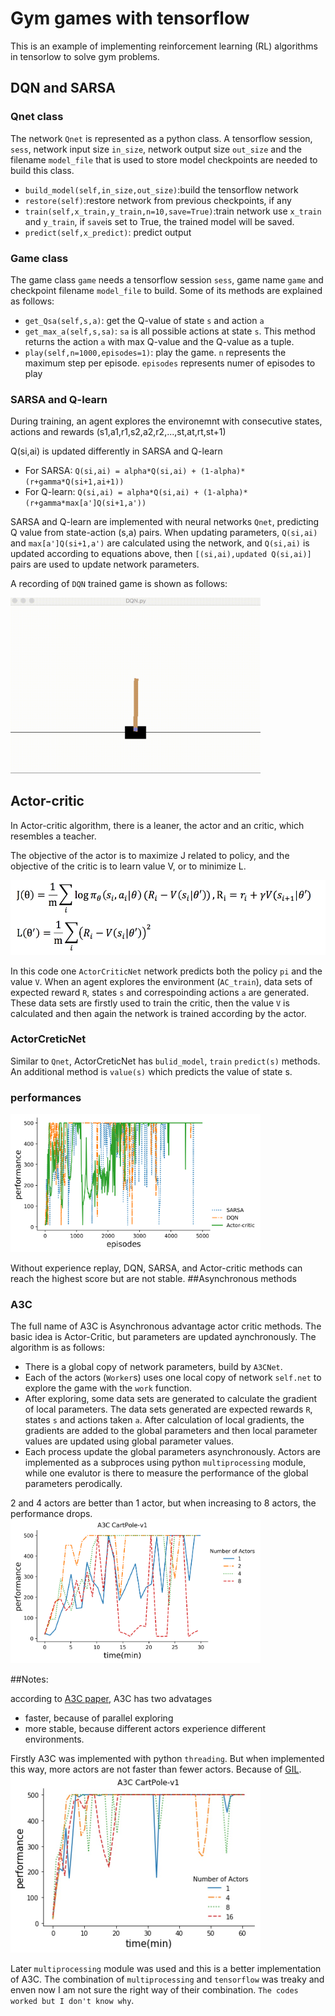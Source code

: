 # Gym games with tensorflow
 

This is an example of implementing reinforcement learning (RL) algorithms in tensorlow to solve gym problems.

## DQN and SARSA
### Qnet class
The network ``Qnet`` is represented as a python class. A tensorflow session, `sess`, network input size `in_size`, network output size `out_size` and the filename `model_file` that is used to store model checkpoints are needed to build this class.
 
 + `build_model(self,in_size,out_size)`:build the tensorflow network
 + `restore(self)`:restore network from previous checkpoints, if any
 + `train(self,x_train,y_train,n=10,save=True)`:train network use `x_train` and `y_train`, if `save`is set to True, the trained model will be saved.
 + `predict(self,x_predict)`: predict output

### Game class
 The game class `game` needs a tensorflow session `sess`, game name `game` and checkpoint filename `model_file` to build. Some of its methods are explained as follows:
 
 + `get_Qsa(self,s,a)`: get the Q-value of state `s` and action `a`
 + `get_max_a(self,s,sa)`: `sa` is all possible actions at state `s`. This method returns the action `a` with max Q-value and the Q-value as a tuple.
 + `play(self,n=1000,episodes=1)`: play the game. `n` represents the maximum step per episode. `episodes` represents numer of episodes to play 


### SARSA and Q-learn
During training, an agent explores the environemnt with consecutive states, actions and rewards (s1,a1,r1,s2,a2,r2,...,st,at,rt,st+1)

Q(si,ai) is updated differently in SARSA and Q-learn

+ For SARSA: `Q(si,ai) = alpha*Q(si,ai) + (1-alpha)*(r+gamma*Q(si+1,ai+1))`
+ For Q-learn: `Q(si,ai) = alpha*Q(si,ai) + (1-alpha)*(r+gamma*max[a']Q(si+1,a'))`

SARSA and Q-learn are implemented with neural networks `Qnet`, predicting Q value from state-action (s,a) pairs. When updating parameters, `Q(si,ai)` and `max[a']Q(si+1,a')` are calculated using the network, and `Q(si,ai)` is updated according to equations above, then `[(si,ai),updated Q(si,ai)]` pairs are used to update network parameters.

A recording of `DQN` trained game is shown as follows:

<img src="images/DQN.gif" width="400px">

## Actor-critic

In Actor-critic algorithm, there is a leaner, the actor and an critic, which resembles a teacher. 

The objective of the actor is to maximize J related to policy, and the objective of the critic is to learn value V, or to minimize L. 

<img src="images/actor_critic_formula.png" height="120">

In this code one `ActorCriticNet` network predicts both the policy `pi` and the value `V`. When an agent explores the environment (`AC_train`), data sets of expected reward `R`, states `s` and correspoinding actions `a` are generated. These data sets are firstly used to train the critic, then the value `V` is calculated and then again the network is trained according by the actor.
### ActorCreticNet
Similar to `Qnet`, ActorCreticNet has `bulid_model`, `train` `predict(s)` methods. An additional method is `value(s)` which predicts the value of state s.

### performances
<img src="images/performance_sarasa_dqn_ac.png" width="400">

Without experience replay, DQN, SARSA, and Actor-critic methods can reach the highest score but are not stable.
##Asynchronous methods

### A3C
The full name of A3C is Asynchronous advantage actor critic methods. The basic idea is Actor-Critic, but parameters are updated aynchronously. The algorithm is as follows:

+ There is a global copy of network parameters, build by `A3CNet`. 
+ Each of the actors (`Worker`s) uses one local copy of network `self.net` to explore the game with the `work` function.
+ After exploring, some data sets are generated to calculate the gradient of local parameters. The data sets generated are expected rewards `R`, states `s` and actions taken `a`. After calculation of local gradients, the gradients are added to the global parameters and then local parameter values are updated using global parameter values.
+ Each process update the global parameters asynchronously. Actors are implemented as a subproces using python `multiprocessing` module, while one evalutor is there to measure the performance of the global parameters perodically. 

2 and 4 actors are better than 1 actor, but when increasing to 8 actors, the performance drops.
<img src="images/A3C_performance.png" width="400px">

##Notes:

according to [A3C paper](https://arxiv.org/abs/1602.01783), A3C has two advatages

+ faster, because of parallel exploring 
+ more stable, because different actors experience different environments.


Firstly A3C was implemented with python `threading`. But when implemented this way, more actors are not faster than fewer actors. Because of  [GIL](https://medium.com/@yaoyaowd/python-%E4%BD%A0%E6%80%8E%E4%B9%88%E9%82%A3%E4%B9%88%E6%85%A2-%E7%9C%8B%E7%9C%8B%E5%B9%B6%E8%A1%8C%E5%92%8C%E5%B9%B6%E5%8F%91-6a97c4828d64 "Python GIL"). 
<img src="images/performance_A3C_threading.png" width="400">

Later `multiprocessing` module was used and this is a better implementation of A3C. The combination of `multiprocessing` and `tensorflow` was treaky and enven now I am not sure the right way of their combination. `The codes worked but I don't know why`.

